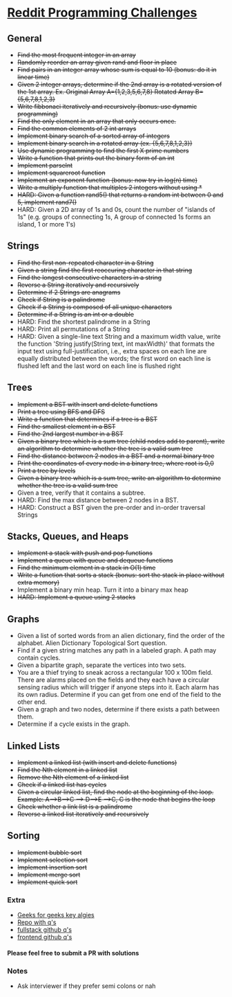 # [Reddit Programming Challenges](https://www.reddit.com/r/cscareerquestions/comments/20ahfq/heres_a_pretty_big_list_of_programming_interview/)

## General

- ~~Find the most frequent integer in an array~~
- ~~Randomly reorder an array given rand and floor in place~~
- ~~Find pairs in an integer array whose sum is equal to 10 (bonus: do it in linear time)~~
- ~~Given 2 integer arrays, determine if the 2nd array is a rotated version of the 1st array. Ex. Original Array A={1,2,3,5,6,7,8} Rotated Array B={5,6,7,8,1,2,3}~~
- ~~Write fibbonaci iteratively and recursively (bonus: use dynamic programming)~~
- ~~Find the only element in an array that only occurs once.~~
- ~~Find the common elements of 2 int arrays~~
- ~~Implement binary search of a sorted array of integers~~
- ~~Implement binary search in a rotated array (ex. {5,6,7,8,1,2,3})~~
- ~~Use dynamic programming to find the first X prime numbers~~
- ~~Write a function that prints out the binary form of an int~~
- ~~Implement parseInt~~
- ~~Implement squareroot function~~
- ~~Implement an exponent function (bonus: now try in log(n) time)~~
- ~~Write a multiply function that multiples 2 integers without using *~~
- ~~HARD: Given a function rand5() that returns a random int between 0 and 5, implement rand7()~~
- HARD: Given a 2D array of 1s and 0s, count the number of "islands of 1s" (e.g. groups of connecting 1s, A group of connected 1s forms an island, 1 or more 1's)

## Strings

- ~~Find the first non-repeated character in a String~~
- ~~Given a string find the first reoccuring character in that string~~
- ~~Find the longest consecutive characters in a string~~
- ~~Reverse a String iteratively and recursively~~
- ~~Determine if 2 Strings are anagrams~~
- ~~Check if String is a palindrome~~
- ~~Check if a String is composed of all unique characters~~
- ~~Determine if a String is an int or a double~~
- HARD: Find the shortest palindrome in a String
- HARD: Print all permutations of a String
- HARD: Given a single-line text String and a maximum width value, write the function 'String justify(String text, int maxWidth)' that formats the input text using full-justification, i.e., extra spaces on each line are equally distributed between the words; the first word on each line is flushed left and the last word on each line is flushed right

## Trees

- ~~Implement a BST with insert and delete functions~~
- ~~Print a tree using BFS and DFS~~
- ~~Write a function that determines if a tree is a BST~~
- ~~Find the smallest element in a BST~~
- ~~Find the 2nd largest number in a BST~~
- ~~Given a binary tree which is a sum tree (child nodes add to parent), write an algorithm to determine whether the tree is a valid sum tree~~
- ~~Find the distance between 2 nodes in a BST and a normal binary tree~~
- ~~Print the coordinates of every node in a binary tree, where root is 0,0~~
- ~~Print a tree by levels~~
- ~~Given a binary tree which is a sum tree, write an algorithm to determine whether the tree is a valid sum tree~~
- Given a tree, verify that it contains a subtree.
- HARD: Find the max distance between 2 nodes in a BST.
- HARD: Construct a BST given the pre-order and in-order traversal Strings

## Stacks, Queues, and Heaps

- ~~Implement a stack with push and pop functions~~
- ~~Implement a queue with queue and dequeue functions~~
- ~~Find the minimum element in a stack in O(1) time~~
- ~~Write a function that sorts a stack (bonus: sort the stack in place without extra memory)~~
- Implement a binary min heap. Turn it into a binary max heap
- ~~HARD: Implement a queue using 2 stacks~~

## Graphs

- Given a list of sorted words from an alien dictionary, find the order of the alphabet.
    Alien Dictionary Topological Sort question.
- Find if a given string matches any path in a labeled graph. A path may contain cycles.
- Given a bipartite graph, separate the vertices into two sets.
- You are a thief trying to sneak across a rectangular 100 x 100m field. There are alarms placed on the fields and they each have a circular sensing radius which will trigger if anyone steps into it. Each alarm has its own radius. Determine if you can get from one end of the field to the other end.
- Given a graph and two nodes, determine if there exists a path between them.
- Determine if a cycle exists in the graph.


## Linked Lists

- ~~Implement a linked list (with insert and delete functions)~~
- ~~Find the Nth element in a linked list~~
- ~~Remove the Nth element of a linked list~~
- ~~Check if a linked list has cycles~~
- ~~Given a circular linked list, find the node at the beginning of the loop. Example: A--&gt;B--&gt;C --&gt; D--&gt;E --&gt;C, C is the node that begins the loop~~
- ~~Check whether a link list is a palindrome~~
- ~~Reverse a linked list iteratively and recursively~~

## Sorting

- ~~Implement bubble sort~~
- ~~Implement selection sort~~
- ~~Implement insertion sort~~
- ~~Implement merge sort~~
- ~~Implement quick sort~~

### Extra

- [Geeks for geeks key algies](https://www.geeksforgeeks.org/top-10-algorithms-in-interview-questions/#algo1)
- [Repo with q's](https://github.com/yangshun/tech-interview-handbook)
- [fullstack github q's](https://github.com/ratracegrad/Full-Stack-Interview-Questions)
- [frontend github q's](https://github.com/h5bp/Front-end-Developer-Interview-Questions)

#### Please feel free to submit a PR with solutions

### Notes

- Ask interviewer if they prefer semi colons or nah